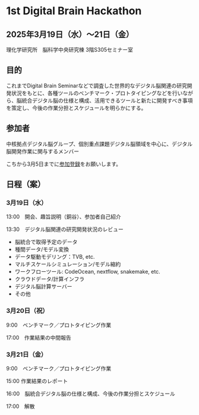 # 1st Digital Brain Hackathon

## 2025年3月19日（水）〜21日（金）
理化学研究所　脳科学中央研究棟 3階S305セミナー室

## 目的
これまでDigital Brain Seminarなどで調査した世界的なデジタル脳関連の研究開発状況をもとに、各種ツールのべンチマーク・プロトタイピングなどを行いながら、脳統合デジタル脳の仕様と構成、活用できるツールと新たに開発すべき事項を策定し、今後の作業分担とスケジュールを明らかにする。

## 参加者
中核拠点デジタル脳グループ、個別重点課題デジタル脳領域を中心に、デジタル脳開発作業に関与するメンバー

こちから3月5日までに[参加登録](https://forms.office.com/Pages/ResponsePage.aspx?id=jfvA2Fa7u0SfSsWOdGVlLhyH53jp7JVBu-b48aZDzLtUN05OME5IUEk0Mk5IU0tJUkhEWExNOERDRi4u)をお願いします。

## 日程（案）
 
### 3月19日（水）
13:00　開会、趣旨説明（銅谷）、参加者自己紹介

13:30　デジタル脳関連の研究開発状況のレビュー  
* 脳統合で取得予定のデータ
* 種間データ/モデル変換
* データ駆動モデリング：TVB, etc.
* マルチスケールシミュレーション/モデル縮約
* ワークフローツール: CodeOcean, nextflow, snakemake, etc.
* クラウドデータ/計算インフラ
* デジタル脳計算サーバー
* その他

### 3月20日（祝）
 9:00　ベンチマーク／プロトタイピング作業
 
17:00　作業結果の中間報告

### 3月21日（金）
 9:00　ベンチマーク／プロトタイピング作業

15:00 作業結果のレポート

16:00　脳統合デジタル脳の仕様と構成、今後の作業分担とスケジュール

17:00　解散
